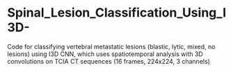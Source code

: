 # Spinal_Lesion_Classification_Using_I3D-
Code for classifying vertebral metastatic lesions (blastic, lytic, mixed, no lesions) using I3D CNN, which uses spatiotemporal analysis with 3D convolutions on TCIA CT sequences (16 frames, 224x224, 3 channels)
